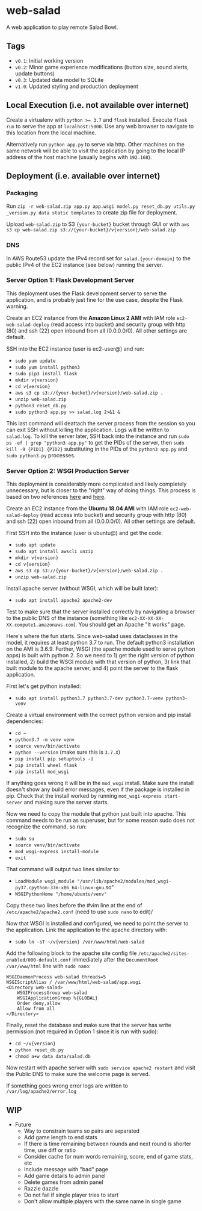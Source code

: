 # web-salad
A web application to play remote Salad Bowl.

## Tags
- `v0.1`: Initial working version
- `v0.2`: Minor game experience modifications (button size, sound alerts, update buttons)
- `v0.3`: Updated data model to SQLite
- `v1.0`: Updated styling and production deployment

## Local Execution (i.e. not available over internet)
Create a virtualenv with `python >= 3.7` and `flask` installed. Execute `flask run` to serve the app at `localhost:5000`. Use any web browser to navigate to this location from the local machine.

Alternatively run `python app.py` to serve via http. Other machines on the same network will be able to visit the application by going to the local IP address of the host machine (usually begins with `192.168`).

## Deployment (i.e. available over internet)
### Packaging
Run `zip -r web-salad.zip app.py app.wsgi model.py reset_db.py utils.py _version.py data static templates` to create zip file for deployment.

Upload `web-salad.zip` to S3 `{your-bucket}` bucket through GUI or with `aws s3 cp web-salad.zip s3://{your-bucket}/v{version}/web-salad.zip`

### DNS
In AWS Route53 update the IPv4 record set for `salad.{your-domain}` to the public IPv4 of the EC2 instance (see below) running the server.

### Server Option 1: Flask Development Server
This deployment uses the Flask development server to serve the application, and is probably just fine for the use case, despite the Flask warning.

Create an EC2 instance from the **Amazon Linux 2 AMI** with IAM role `ec2-web-salad-deploy` (read access into bucket) and security group with http (80) and ssh (22) open inbound from all (0.0.0.0/0). All other settings are default.

SSH into the EC2 instance (user is ec2-user@) and run:
- `sudo yum update`
- `sudo yum install python3`
- `sudo pip3 install flask`
- `mkdir v{version}`
- `cd v{version}`
- `aws s3 cp s3://{your-bucket}/v{version}/web-salad.zip .`
- `unzip web-salad.zip`
- `python3 reset_db.py`
- `sudo python3 app.py >> salad.log 2>&1 &`

This last command will deattach the server process from the session so you can exit SSH without killing the application. Logs will be written to `salad.log`. To kill the server later, SSH back into the instance and run `sudo ps -ef | grep "python3 app.py"` to get the PIDs of the server, then `sudo kill -9 {PID1} {PID2}` substituting in the PIDs of the `python3 app.py` and `sudo python3.py` processes.

### Server Option 2: WSGI Production Server
This deployment is considerably more complicated and likely completely unnecessary, but is closer to the "right" way of doing things. This process is based on two references [here](https://medium.com/@jQN/deploy-a-flask-app-on-aws-ec2-1850ae4b0d41) and [here](https://pypi.org/project/mod-wsgi/).

Create an EC2 instance from the **Ubuntu 18.04 AMI** with IAM role `ec2-web-salad-deploy` (read access into bucket) and security group with http (80) and ssh (22) open inbound from all (0.0.0.0/0). All other settings are default.

First SSH into the instance (user is ubuntu@) and get the code:
- `sudo apt update`
- `sudo apt install awscli unzip`
- `mkdir v{version}`
- `cd v{version}`
- `aws s3 cp s3://{your-bucket}/v{version}/web-salad.zip .`
- `unzip web-salad.zip`

Install apache server (without WSGI, which will be built later):
- `sudo apt install apache2 apache2-dev`

Test to make sure that the server installed correctly by navigating a browser to the public DNS of the instance (something like `ec2-XX-XX-XX-XX.compute1.amazonaws.com`). You should get an Apache "It works" page.

Here's where the fun starts. Since web-salad uses dataclasses in the model, it requires at least python 3.7 to run. The default python3 installation on the AMI is 3.6.9. Further, WSGI (the apache module used to serve python apps) is built with python 2. So we need to 1) get the right version of python installed, 2) build the WSGI module with that version of python, 3) link that built module to the apache server, and 4) point the server to the flask application.

First let's get python installed:
- `sudo apt install python3.7 python3.7-dev python3.7-venv python3-venv`

Create a virtual environment with the correct python version and pip install dependencies:
- `cd ~`
- `python3.7 -m venv venv`
- `source venv/bin/activate`
- `python --version` (make sure this is `3.7.X`)
- `pip install pip setuptools -U`
- `pip install wheel flask`
- `pip install mod_wsgi`

If anything goes wrong it will be in the `mod_wsgi` install. Make sure the install doesn't show any build error messages, even if the package is installed in pip. Check that the install worked by running `mod_wsgi-express start-server` and making sure the server starts.

Now we need to copy the module that python just built into apache. This command needs to be run as superuser, but for some reason sudo does not recognize the command, so run:
- `sudo su`
- `source venv/bin/activate`
- `mod_wsgi-express install-module`
- `exit`

That command will output two lines similar to:
- `LoadModule wsgi_module "/usr/lib/apache2/modules/mod_wsgi-py37.cpython-37m-x86_64-linux-gnu`.so"
- `WSGIPythonHome "/home/ubuntu/venv"`

Copy these two lines before the #vim line at the end of `/etc/apache2/apache2.conf` (need to use `sudo nano` to edit)/

Now that WSGI is installed and configured, we need to point the server to the application. Link the application to the apache directory with:
- `sudo ln -sT ~/v{version} /var/www/html/web-salad`

Add the following block to the apache site config file `/etc/apache2/sites-enabled/000-default.conf` immediately after the `DocumentRoot /var/www/html` line with `sudo nano`:
```
WSGIDaemonProcess web-salad threads=5
WSGIScriptAlias / /var/www/html/web-salad/app.wsgi
<Directory web-salad>
    WSGIProcessGroup web-salad
    WSGIApplicationGroup %{GLOBAL}
    Order deny,allow
    Allow from all
</Directory>
```

Finally, reset the database and make sure that the server has write permission (not required in Option 1 since it is run with sudo):
- `cd ~/v{version}`
- `python reset_db.py`
- `chmod a+w data data/salad.db`

Now restart with apache server with `sudo service apache2 restart` and visit the Public DNS to make sure the welcome page is served.

If something goes wrong error logs are written to `/var/log/apache2/error.log`

## WIP
- Future
    - Way to constrain teams so pairs are separated
    - Add game length to end stats
    - If there is time remaining between rounds and next round is shorter time, use diff or ratio
    - Consider cache for num words remaining, score, end of game stats, etc
    - Include message with "bad" page
    - Add game details to admin panel
    - Delete games from admin panel
    - Razzle dazzle
    - Do not fail if single player tries to start
    - Don't allow multiple players with the same name in single game
